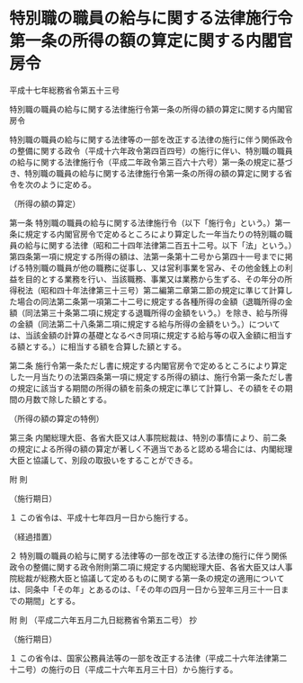 # 特別職の職員の給与に関する法律施行令第一条の所得の額の算定に関する内閣官房令

平成十七年総務省令第五十三号

特別職の職員の給与に関する法律施行令第一条の所得の額の算定に関する内閣官房令

特別職の職員の給与に関する法律等の一部を改正する法律の施行に伴う関係政令の整備に関する政令（平成十六年政令第四百四号）の施行に伴い、特別職の職員の給与に関する法律施行令（平成二年政令第三百六十六号）第一条の規定に基づき、特別職の職員の給与に関する法律施行令第一条の所得の額の算定に関する省令を次のように定める。

（所得の額の算定）

第一条 特別職の職員の給与に関する法律施行令（以下「施行令」という。）第一条に規定する内閣官房令で定めるところにより算定した一年当たりの特別職の職員の給与に関する法律（昭和二十四年法律第二百五十二号。以下「法」という。）第四条第一項に規定する所得の額は、法第一条第十二号から第四十一号までに掲げる特別職の職員が他の職務に従事し、又は営利事業を営み、その他金銭上の利益を目的とする業務を行い、当該職務、事業又は業務から生ずる、その年分の所得税法（昭和四十年法律第三十三号）第二編第二章第二節の規定に準じて計算した場合の同法第二条第一項第二十二号に規定する各種所得の金額（退職所得の金額（同法第三十条第二項に規定する退職所得の金額をいう。）を除き、給与所得の金額（同法第二十八条第二項に規定する給与所得の金額をいう。）については、当該金額の計算の基礎となるべき同項に規定する給与等の収入金額に相当する額とする。）に相当する額を合算した額とする。

第二条 施行令第一条ただし書に規定する内閣官房令で定めるところにより算定した一月当たりの法第四条第一項に規定する所得の額は、施行令第一条ただし書の規定に該当する期間の所得の額を前条の規定に準じて計算し、その額をその期間の月数で除した額とする。

（所得の額の算定の特例）

第三条 内閣総理大臣、各省大臣又は人事院総裁は、特別の事情により、前二条の規定による所得の額の算定が著しく不適当であると認める場合には、内閣総理大臣と協議して、別段の取扱いをすることができる。

附 則

（施行期日）

１ この省令は、平成十七年四月一日から施行する。

（経過措置）

２ 特別職の職員の給与に関する法律等の一部を改正する法律の施行に伴う関係政令の整備に関する政令附則第二項に規定する内閣総理大臣、各省大臣又は人事院総裁が総務大臣と協議して定めるものに関する第一条の規定の適用については、同条中「その年」とあるのは、「その年の四月一日から翌年三月三十一日までの期間」とする。

附 則 （平成二六年五月二九日総務省令第五二号） 抄

（施行期日）

１ この省令は、国家公務員法等の一部を改正する法律（平成二十六年法律第二十二号）の施行の日（平成二十六年五月三十日）から施行する。
